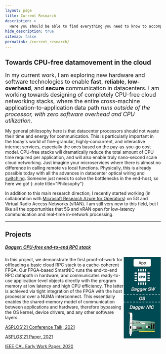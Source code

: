 ```yaml
---
layout: page
title: Current Research
description: >
  Here you should be able to find everything you need to know to accomplish the most common tasks when blogging with Hydejack.
hide_description: true
sitemap: false
permalink: /current_research/
---
```


## Towards CPU-free datamovement in the cloud

<font size="4">  In my current work, I am exploring new hardware and software technologies to enable <strong>fast</strong>, <strong>reliable</strong>, <strong>low-overhead</strong>, and <strong>secure</strong> communication in datacenters. I am working towards designing of completely CPU-free cloud networking stacks, where the entire cross-machine application-to-application data path <em>runs outside of the processor, with zero software overhead and CPU utilization</em>. </font>


My general philosophy here is that datacenter processors should not waste their time and energy for communication. This is particularly important in the today's world of fine-granular, highly-concurrent, and interactive internet services, especially the ones based on the pay-as-you-go cost model. CPU-free stacks will dramatically reduce the total amount of CPU time required per application, and will also enable truly nano-second scale cloud networking. Just imagine your microservices where there is almost no difference in calling remote vs local functions. Physically, this is already possible today with all the advances in datacenter optical wiring and <a href="https://www.microsoft.com/en-us/research/project/sirius/" title="MSRC">switching</a>. Someone just needs to solve the bottlenecks in the end-host, so here we go!
{:.note title="Philosophy"}

In addition to this main research direction, I recently started working (in collaboration with <a href="https://www.microsoft.com/en-us/research/group/azure-for-operators-afo-research/" title="MSRC">Microsoft Research Azure for Operators</a>) on 5G and Virtual Radio Access Networks (vRAN). I am still very new to this field, but I like all the opportunities that 5G and vRAN open for low-latency communication and real-time in-network processing.

---

## Projects

##### <ins>Dagger: CPU-free end-to-end RPC stack</ins>

<img src="../assets/img/dagger_nic.png" alt="Name tags of attended MUN conferences" align="right" width="120"/>

In this project, we demonstrate the first proof-of-work for offloading a basic cloud RPC stack to a cache-coherent FPGA. Our FPGA-based SmartNIC runs the end-to-end RPC datapath in hardware, and communicates ready-to-use application-level objects directly with the program memory at low latency and high CPU efficiency. The latter is achieved via tight integration of the FPGA with the host processor over a NUMA interconnect. This essentially enables the shared-memory model of communication between applications and hardware, therefore bypassing the OS kernel, device drivers, and any other software layers.

<a href="https://www.youtube.com/watch?v=ONnR6Mg6t4E" title="MSRC">ASPLOS'21 Conference Talk, 2021</a>

<a href="https://dl.acm.org/doi/abs/10.1145/3445814.3446696" title="MSRC">ASPLOS'21 Paper, 2021</a>

<a href="https://ieeexplore.ieee.org/document/9180035/" title="MSRC">IEEE CAL Early Work Paper, 2020</a>
